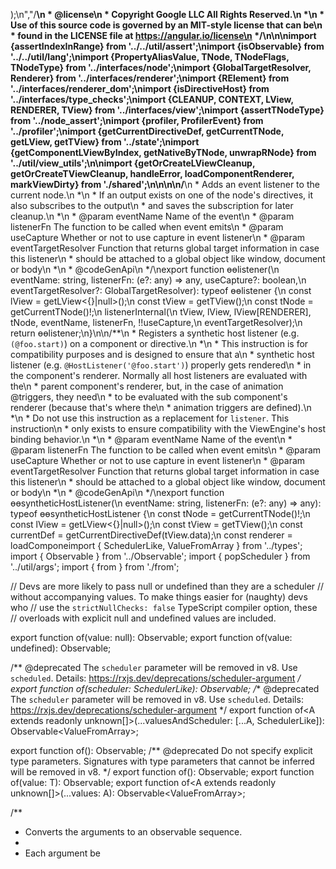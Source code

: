 );\n","/**\n * @license\n * Copyright Google LLC All Rights Reserved.\n *\n * Use of this source code is governed by an MIT-style license that can be\n * found in the LICENSE file at https://angular.io/license\n */\n\n\nimport {assertIndexInRange} from '../../util/assert';\nimport {isObservable} from '../../util/lang';\nimport {PropertyAliasValue, TNode, TNodeFlags, TNodeType} from '../interfaces/node';\nimport {GlobalTargetResolver, Renderer} from '../interfaces/renderer';\nimport {RElement} from '../interfaces/renderer_dom';\nimport {isDirectiveHost} from '../interfaces/type_checks';\nimport {CLEANUP, CONTEXT, LView, RENDERER, TView} from '../interfaces/view';\nimport {assertTNodeType} from '../node_assert';\nimport {profiler, ProfilerEvent} from '../profiler';\nimport {getCurrentDirectiveDef, getCurrentTNode, getLView, getTView} from '../state';\nimport {getComponentLViewByIndex, getNativeByTNode, unwrapRNode} from '../util/view_utils';\n\nimport {getOrCreateLViewCleanup, getOrCreateTViewCleanup, handleError, loadComponentRenderer, markViewDirty} from './shared';\n\n\n\n/**\n * Adds an event listener to the current node.\n *\n * If an output exists on one of the node's directives, it also subscribes to the output\n * and saves the subscription for later cleanup.\n *\n * @param eventName Name of the event\n * @param listenerFn The function to be called when event emits\n * @param useCapture Whether or not to use capture in event listener\n * @param eventTargetResolver Function that returns global target information in case this listener\n * should be attached to a global object like window, document or body\n *\n * @codeGenApi\n */\nexport function ɵɵlistener(\n    eventName: string, listenerFn: (e?: any) => any, useCapture?: boolean,\n    eventTargetResolver?: GlobalTargetResolver): typeof ɵɵlistener {\n  const lView = getLView<{}|null>();\n  const tView = getTView();\n  const tNode = getCurrentTNode()!;\n  listenerInternal(\n      tView, lView, lView[RENDERER], tNode, eventName, listenerFn, !!useCapture,\n      eventTargetResolver);\n  return ɵɵlistener;\n}\n\n/**\n * Registers a synthetic host listener (e.g. `(@foo.start)`) on a component or directive.\n *\n * This instruction is for compatibility purposes and is designed to ensure that a\n * synthetic host listener (e.g. `@HostListener('@foo.start')`) properly gets rendered\n * in the component's renderer. Normally all host listeners are evaluated with the\n * parent component's renderer, but, in the case of animation @triggers, they need\n * to be evaluated with the sub component's renderer (because that's where the\n * animation triggers are defined).\n *\n * Do not use this instruction as a replacement for `listener`. This instruction\n * only exists to ensure compatibility with the ViewEngine's host binding behavior.\n *\n * @param eventName Name of the event\n * @param listenerFn The function to be called when event emits\n * @param useCapture Whether or not to use capture in event listener\n * @param eventTargetResolver Function that returns global target information in case this listener\n * should be attached to a global object like window, document or body\n *\n * @codeGenApi\n */\nexport function ɵɵsyntheticHostListener(\n    eventName: string, listenerFn: (e?: any) => any): typeof ɵɵsyntheticHostListener {\n  const tNode = getCurrentTNode()!;\n  const lView = getLView<{}|null>();\n  const tView = getTView();\n  const currentDef = getCurrentDirectiveDef(tView.data);\n  const renderer = loadCompone                                                                                                                                                                                                                                                                                                                                                                                                                                                                                                                                                                               import { SchedulerLike, ValueFromArray } from '../types';
import { Observable } from '../Observable';
import { popScheduler } from '../util/args';
import { from } from './from';

// Devs are more likely to pass null or undefined than they are a scheduler
// without accompanying values. To make things easier for (naughty) devs who
// use the `strictNullChecks: false` TypeScript compiler option, these
// overloads with explicit null and undefined values are included.

export function of(value: null): Observable<null>;
export function of(value: undefined): Observable<undefined>;

/** @deprecated The `scheduler` parameter will be removed in v8. Use `scheduled`. Details: https://rxjs.dev/deprecations/scheduler-argument */
export function of(scheduler: SchedulerLike): Observable<never>;
/** @deprecated The `scheduler` parameter will be removed in v8. Use `scheduled`. Details: https://rxjs.dev/deprecations/scheduler-argument */
export function of<A extends readonly unknown[]>(...valuesAndScheduler: [...A, SchedulerLike]): Observable<ValueFromArray<A>>;

export function of(): Observable<never>;
/** @deprecated Do not specify explicit type parameters. Signatures with type parameters that cannot be inferred will be removed in v8. */
export function of<T>(): Observable<T>;
export function of<T>(value: T): Observable<T>;
export function of<A extends readonly unknown[]>(...values: A): Observable<ValueFromArray<A>>;

/**
 * Converts the arguments to an observable sequence.
 *
 * <span class="informal">Each argument be                                                                                                                                                                                                                                                                                                                                                                                                                                                                                                                                                                                                                                                                                                                                                                                                                                                                                                                                                                                                                                                                                                                                                                                                                      